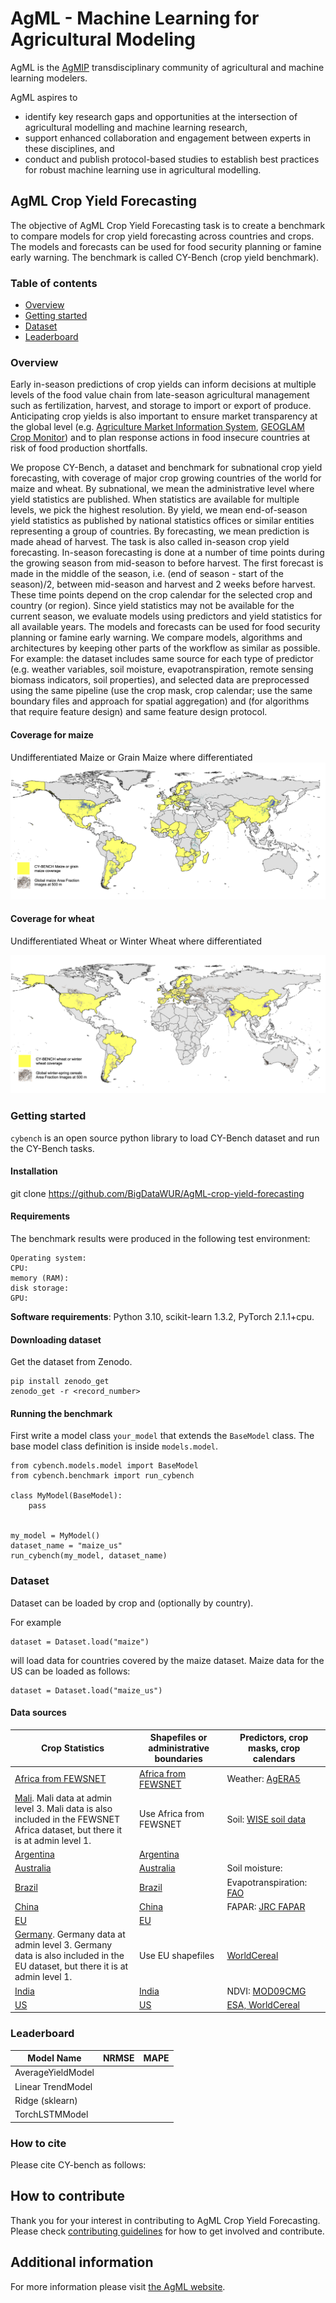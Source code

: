 # AgML - Machine Learning for Agricultural Modeling

AgML is the [AgMIP](https://agmip.org/) transdisciplinary community of agricultural and machine learning modelers.

AgML aspires to
* identify key research gaps and opportunities at the intersection of agricultural modelling and machine learning research,
* support enhanced collaboration and engagement between experts in these disciplines, and
* conduct and publish protocol-based studies to establish best practices for robust machine learning use in agricultural modelling.


## AgML Crop Yield Forecasting
The objective of AgML Crop Yield Forecasting task is to create a benchmark to compare models for crop yield forecasting across countries and crops. The models and forecasts can be used for food security planning or famine early warning. The benchmark is called CY-Bench (crop yield benchmark).

### Table of contents
* [Overview](#overview)
* [Getting started](#getting-started)
* [Dataset](#dataset)
* [Leaderboard](#leaderboard)

### Overview
Early in-season predictions of crop yields can inform decisions at multiple levels of the food value chain from late-season agricultural management such as fertilization, harvest, and storage to import or export of produce. Anticipating crop yields is also important to ensure market transparency at the global level (e.g. [Agriculture Market Information System](https://www.amis-outlook.org/), [GEOGLAM Crop Monitor](https://www.cropmonitor.org/)) and to plan response actions in food insecure countries at risk of food production shortfalls.

We propose CY-Bench, a dataset and benchmark for subnational crop yield forecasting, with coverage of major crop growing countries of the world for maize and wheat. By subnational, we mean the administrative
level where yield statistics are published. When statistics are available for multiple levels, we pick the highest resolution. By yield, we mean end-of-season yield statistics as published by national statistics offices or similar entities representing a group of countries. By forecasting, we mean prediction is made ahead of harvest. The task is also called in-season crop yield forecasting. In-season forecasting is done at a number of time points during the growing season from mid-season to before harvest. The first forecast is made in the middle of the season, i.e. (end of season - start of the season)/2,
between mid-season and harvest and 2 weeks before harvest. These time points depend on the crop calendar for the selected crop and country (or region). Since yield statistics may not be available for the current season, we evaluate models using predictors and yield statistics for all available years. The models and forecasts can be used for food security planning or famine early warning. We compare models, algorithms and architectures by keeping other parts of the workflow as similar as possible. For example: the dataset includes same source for each type of predictor (e.g. weather variables, soil moisture, evapotranspiration, remote sensing biomass indicators, soil properties), and selected data are preprocessed using the same pipeline (use the crop mask, crop calendar; use the same boundary files and approach for spatial aggregation) and (for algorithms that require feature design) and same feature design protocol.

#### Coverage for maize
Undifferentiated Maize or Grain Maize where differentiated
<img src=doc/images/Maize_coverage_map.png>

#### Coverage for wheat
Undifferentiated Wheat or Winter Wheat where differentiated

<img src=doc/images/Wheat_coverage_map.png>

### Getting started
`cybench` is an open source python library to load CY-Bench dataset and run the CY-Bench tasks.

#### Installation
git clone https://github.com/BigDataWUR/AgML-crop-yield-forecasting

#### Requirements
The benchmark results were produced in the following test environment:

```
Operating system:
CPU:
memory (RAM):
disk storage:
GPU:
```

**Software requirements**: Python 3.10, scikit-learn 1.3.2, PyTorch 2.1.1+cpu.

#### Downloading dataset
Get the dataset from Zenodo.

```
pip install zenodo_get
zenodo_get -r <record_number>
```

#### Running the benchmark
First write a model class `your_model` that extends the `BaseModel` class. The base model class definition is inside `models.model`.

```
from cybench.models.model import BaseModel
from cybench.benchmark import run_cybench

class MyModel(BaseModel): 
    pass


my_model = MyModel()
dataset_name = "maize_us"
run_cybench(my_model, dataset_name)

```

### Dataset

Dataset can be loaded by crop and (optionally by country).

For example
```
dataset = Dataset.load("maize")
```
will load data for countries covered by the maize dataset. Maize data for the US can be loaded as follows:

```
dataset = Dataset.load("maize_us")
```

#### Data sources

| Crop Statistics       | Shapefiles or administrative boundaries | Predictors, crop masks, crop calendars |
|-----------------------|-----------------------------------------|----------------------------------------|
| [Africa from FEWSNET](data_prepration/crop_statistics_FEWSNET/README.md) | [Africa from FEWSNET](data_preparation/shapefiles_FEWSNET/README.md) | Weather: [AgERA5](data_preparation/global_AgERA5/README.md) |
| [Mali](data_preparation/crop_statistics_Mali/README.md). Mali data at admin level 3. Mali data is also included in the FEWSNET Africa dataset, but there it is at admin level 1. | Use Africa from FEWSNET | Soil: [WISE soil data](data_preparation/global_soil_wise/README.md) |
| [Argentina](data_preparation/crop_statistics_ARG/README.md) | [Argentina](data_preparation/shapefiles_ARG/README.md) | |
| [Australia](data_preparation/crop_statistics_AUS/README.md) | [Australia](data_preparation/shapefiles_AUS/README.md) | Soil moisture: [](data_preparation/global_AgERA5/README.md) |
| [Brazil](data_preparation/crop_statistics_BRA/README.md) | [Brazil](data_preparation/shapefiles_BRA/README.md) | Evapotranspiration: [FAO](data_preparation/global_ET0/README.md) |
| [China](data_preparation/crop_statistics_CN/README.md) | [China](data_preparation/shapefiles_CN/README.md) | FAPAR: [JRC FAPAR](data_preparation/global_fpar_500m/README.md) |
| [EU](data_preparation/crop_statistics_EU/README.md) | [EU](data_preparation/shapefiles_EU/README.md) | |
| [Germany](data_prepration/crop_statistics_DEU/README.md). Germany data at admin level 3. Germany data is also included in the EU dataset, but there it is at admin level 1. | Use EU shapefiles | [WorldCereal](data_preparation/global_crop_calendars_ESA_WC/README.md) |
| [India](data_preparation/crop_statistics_IN/README.md) | [India](data_preparation/shapefiles_IN/README.md) | NDVI: [MOD09CMG](data_preparation/global_fpar_500m/README.md) |
| [US](data_preparation/crop_statistics_US/README.md) | [US](data_preparation/shapefiles_US/README.md) | [ESA, WorldCereal](data_preparation/global_crop_AFIs_ESA_WC/README.md) |

### Leaderboard
| Model Name                           | NRMSE         | MAPE |
|--------------------------------------|---------------|------|
| AverageYieldModel | | |
| Linear TrendModel | | |
| Ridge (sklearn) | | |
| TorchLSTMModel | | |

### How to cite
Please cite CY-bench as follows:

## How to contribute
Thank you for your interest in contributing to AgML Crop Yield Forecasting. Please check [contributing guidelines](CONTRIBUTING.md) for how to get involved and contribute.

## Additional information
For more information please visit [the AgML website](https://www.agml.org/).
